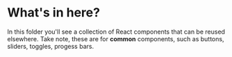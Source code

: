 # What's in here?

In this folder you'll see a collection of React components that can be reused elsewhere. Take note, these are for **common** components, such as buttons, sliders, toggles, progess bars.